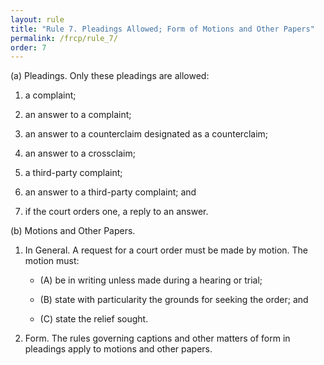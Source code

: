 ```yaml
---
layout: rule
title: "Rule 7. Pleadings Allowed; Form of Motions and Other Papers"
permalink: /frcp/rule_7/
order: 7
---
```


(a) Pleadings. Only these pleadings are allowed:


1. a complaint;


2. an answer to a complaint;


3. an answer to a counterclaim designated as a counterclaim;


4. an answer to a crossclaim;


5. a third-party complaint;


6. an answer to a third-party complaint; and


7. if the court orders one, a reply to an answer.


(b) Motions and Other Papers.


1. In General. A request for a court order must be made by motion. The motion must:


    - (A) be in writing unless made during a hearing or trial;


    - (B) state with particularity the grounds for seeking the order; and


    - (C) state the relief sought.


2. Form. The rules governing captions and other matters of form in pleadings apply to motions and other papers.

